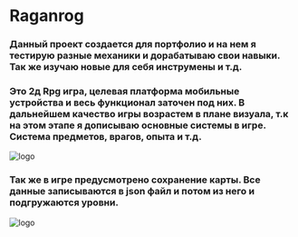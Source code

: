 # Raganrog
### Данный проект создается для портфолио и на нем я тестирую разные механики и дорабатываю свои навыки. Так же изучаю новые для себя инструмены и т.д. 
### Это 2д Rpg игра, целевая платформа мобильные устройства и весь функционал заточен под них. В дальнейшем качество игры возрастем в плане визуала, т.к на этом этапе я дописываю основные системы в игре. Система предметов, врагов, опыта и т.д.
![logo](https://sun9-27.userapi.com/impg/tB4H2ILGAKrfhdDnm-FyeOk68qNdhyAU1YlDAw/xX1c_c4fTNE.jpg?size=2376x1246&quality=96&sign=d3f1027086360a9f850e8ae7af69108b&type=album)
### Так же в игре предусмотрено сохранение карты. Все данные записываются в json файл и потом из него и подгружаются уровни.
![logo](https://sun9-64.userapi.com/impg/55a1tEiEPo8nO4gpDF9keLBa_ni95HEMY3Dnxw/EG9EeFzmDM8.jpg?size=2557x1111&quality=96&sign=2783236e2dd6acf4680db243ff436835&type=album)
